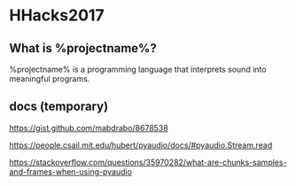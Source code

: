 # HHacks2017

## What is %projectname%?

%projectname% is a programming language that interprets sound into meaningful programs.

## docs (temporary)

https://gist.github.com/mabdrabo/8678538

https://people.csail.mit.edu/hubert/pyaudio/docs/#pyaudio.Stream.read

https://stackoverflow.com/questions/35970282/what-are-chunks-samples-and-frames-when-using-pyaudio

